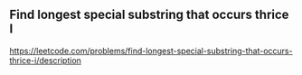## Find longest special substring that occurs thrice I
https://leetcode.com/problems/find-longest-special-substring-that-occurs-thrice-i/description
